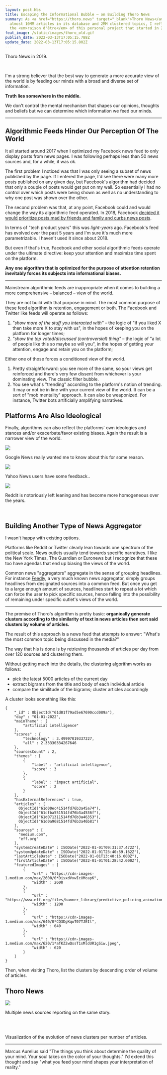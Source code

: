 ```yaml
---
layout: post.hbs
title: Escaping the Informational Bubble – on Building Thoro News
summary: As <a href="https://thoro.news" target="_blank">Thoro News</a> reaches
  almost 10MM articles in its database and 2MM clustered topics, I reflect on
  the <em>raison d'être</em> of this personal project that started in 2019.
feat_image: /static/images/thoro_old.gif
publish_date: 2022-03-13T17:05:15.788Z
update_date: 2022-03-13T17:05:15.802Z
---
```

<p class="u-ImageDescription">Thoro News in 2019.</p>

<br>

I'm a strong believer that the best way to generate a more accurate view of the world is by feeding our minds with a broad and diverse set of information.

<b>Truth lies somewhere in the middle.</b>

We don't control the mental mechanism that shapes our opinions, thoughts and beliefs but we can determine which information we feed our minds.

<hr>

<h2>Algorithmic Feeds Hinder Our Perception Of The World</h2>

It all started around 2017 when I optimized my Facebook news feed to only display posts from news pages. I was following perhaps less than 50 news sources and, for a while, it was ok.

The first problem I noticed was that I was only seeing a subset of news published by the page. If I entered the page, I'd see there were many more posts published on any given day, but Facebook's algorithm had decided that only a couple of posts would get put on my wall. So essentially I had no control over which posts were being shown as well as no understanding to why one post was shown over the other.

The second problem was that, at any point, Facebook could and would change the way its algorithmic feed operated. In 2018, Facebook <a href="https://www.forbes.com/sites/kathleenchaykowski/2018/01/11/facebook-focuses-news-feed-on-friends-and-family-curbing-the-reach-of-brands-and-media/" target="_blank">decided it would prioritize posts mad by friends and family and curbs news posts</a>.

In terms of "tech product years" this was *light-years* ago. Facebook's feed has evolved over the past 5 years and I'm sure it's much more parametrizable. I haven't used it since about 2018.

But even if that's true, Facebook and other social algorithmic feeds operate under the ultimate directive: keep your attention and maximize time spent on the platform. 

<b>Any one algorithm that is optimized for the purpose of attention retention inevitably forces its subjects into informational biases.</b>

<hr>

Mainstream algorithmic feeds are inappropriate when it comes to building a more comprehensive – balanced – view of the world. 

They are not build with that purpose in mind. The most common purpose of these feed algorithm is retention, engagement or both. The Facebook and Twitter like feeds will operate as follows:

1. *"show more of the stuff you interacted with" –* the logic of "if you liked X then take more X to stay with us", in the hopes of keeping you on the platform for longer times;
2. *"show the top voted/discussed (controversial) thing"* – the logic of "a lot of people like this so maybe so will you", in the hopes of getting your attention, engage and retain you on the platform;

Either one of those forces a conditioned view of the world.

1. Pretty straightforward: you see more of the same, so your views get reinforced and there's very few dissent from whichever is your dominating view. The classic filter bubble.
2. You see what's "trending" according to the platform's notion of trending. It may or not be in line with your current view of the world. It can be a sort of "mob mentality" approach. It can also be weaponized. For instance, Twitter bots artificially amplifying narratives.

<h2>Platforms Are Also Ideological</h2>

Finally, algorithms can also reflect the platforms' own ideologies and stances and/or exacerbate/favor existing biases. Again the result is a narrower view of the world.

![](/static/images/google_news_notification.jpg)

<p class="u-ImageDescription">Google News really wanted me to know about this for some reason.</p>

![](/static/images/yahoo_suggestions_edit.png)

<p class="u-ImageDescription">Yahoo News users have some feedback..</p>

![](/static/images/reddit_leftwing_google_results.png)

<p class="u-ImageDescription">Reddit is notoriously left leaning and has become more homogeneous over the years.</p>

<br>

<h2>Building Another Type of News Aggregator</h2>

I wasn't happy with existing options.

Platforms like Reddit or Twitter clearly lean towards one spectrum of the political scale. News outlets usually tend towards specific narratives. I like the New York Times, The Guardian or Euronews but I recognize that these too have agendas that end up biasing the views of the world.

Common news "aggregators" aggregate in the sense of grouping headlines. For instance <a href="https://feedly.com/" target="_blank">Feedly</a>, a very much known news aggregator, simply groups headlines from designated sources into a common feed. But once you get to a large enough amount of sources, headlines start to repeat a lot which can force the user to pick specific sources, hence falling into the possibility of remaining under specific outlet's views of the world.

<hr>

The premise of Thoro's algorithm is pretty basic: <b>organically generate clusters according to the similarity of text in news articles then sort said clusters by volume of articles.</b>

The result of this approach is a news feed that attempts to answer: "What's the most common topic being discussed in the media?"

The way that his is done is by retrieving thousands of articles per day from over 120 sources and clustering them.

Without getting much into the details, the clustering algorithm works as follows:

* pick the latest 5000 articles of the current day
* extract bigrams from the title and body of each individual article
* compare the similitude of the bigrams; cluster articles accordingly



A cluster looks something like this:

```
{
    "_id" : ObjectId("61d01f79ad5e67690ccd089a"),
    "day" : "01-01-2022",
    "mainTheme" : [ 
        "artificial intelligence"
    ],
    "scores" : {
        "technology" : 3.49997019337227,
        "all" : 2.33330334267646
    },
    "sourcesCount" : 2,
    "themes" : [ 
        {
            "label" : "artificial intelligence",
            "score" : 3
        }, 
        {
            "label" : "impact artificial",
            "score" : 2
        }
    ],
    "hasExternalReferences" : true,
    "articles" : [ 
      ObjectId("61d00ec41514fd76b3a45a74"), 
      ObjectId("61cfba551514fd76b3a4536f"), 
      ObjectId("61d071311514fd76b3a46353"), 
      ObjectId("61d0a9681514fd76b3a46b81")
    ],
    "sources" : [ 
      "medium.com", 
      "eff.org"
    ],
    "systemCreateDate" : ISODate("2022-01-01T09:31:37.472Z"),
    "systemUpdateDate" : ISODate("2022-01-01T23:40:59.162Z"),
    "lastArticleDate" : ISODate("2022-01-01T13:40:16.000Z"),
    "firstArticleDate" : ISODate("2022-01-01T01:28:42.000Z"),
    "featuredImages" : [ 
        {
            "url" : "https://cdn-images-1.medium.com/max/2600/0*DjsxdVxwIcUMcapK",
            "width" : 2600
        }, 
        {
            "url" : "https://www.eff.org/files/banner_library/predictive_policing_animation3x.gif",
            "width" : 1200
        }, 
        {
            "url" : "https://cdn-images-1.medium.com/max/640/0*CQ3DgKqwT07TJEIl",
            "width" : 640
        }, 
        {
            "url" : "https://cdn-images-1.medium.com/max/620/1*afKZ2wQssT1sMldUR1gSiw.jpeg",
            "width" : 620
        }
    ]
}
```



Then, when visiting Thoro, list the clusters by descending order of volume of articles.

<h2>Thoro News</h2>





![](/static/images/headline_similarity.jpg)

<p class="u-ImageDescription">Multiple news sources reporting on the same story.</p>



<div class="flourish-embed flourish-bar-chart-race" data-src="visualisation/8965711"><script src="https://public.flourish.studio/resources/embed.js"></script></div>

<br>

<br>

<p class="u-ImageDescription">Visualization of the evolution of news clusters per number of articles.</p>

<hr>

Marcus Aurelius said "The things you think about determine the quality of your mind. Your soul takes on the color of your thoughts." I'd extend this thought and say "what you feed your mind shapes your interpretation of reality."